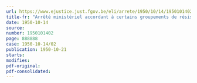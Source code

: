 ```yaml
---
url: https://www.ejustice.just.fgov.be/eli/arrete/1950/10/14/1950101402/justel
title-fr: "Arrêté ministériel accordant à certains groupements de résistance reconnus un complément de subvention destiné à couvrir les excédents de dépenses occasionnées par leurs travaux de liquidation au cours de la période du 1er avril au 31 décembre 1946"
date: 1950-10-14
source:
number: 1950101402
page: 888888
case: 1950-10-14/02
publication: 1950-10-21
starts:
modifies:
pdf-original:
pdf-consolidated:
---
```


